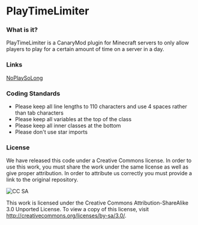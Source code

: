 PlayTimeLimiter
====================================

### What is it?

PlayTimeLimiter is a CanaryMod plugin for Minecraft servers to only allow players to play for a certain amount of time on a server in a day.

### Links

[NoPlaySoLong](https://github.com/RyanTheAllmighty/NoPlaySoLong)

### Coding Standards

+ Please keep all line lengths to 110 characters and use 4 spaces rather than tab characters
+ Please keep all variables at the top of the class
+ Please keep all inner classes at the bottom
+ Please don't use star imports

### License

We have released this code under a Creative Commons license. In order to use this work, you must share the work under the same license as well as give proper attribution. In order to attribute us correctly you must provide a link to the original repository.

![CC SA](http://i.creativecommons.org/l/by-sa/3.0/88x31.png)

This work is licensed under the Creative Commons Attribution-ShareAlike 3.0 Unported License. To view a copy of this license, visit http://creativecommons.org/licenses/by-sa/3.0/.

